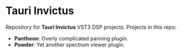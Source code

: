 # Tauri Invictus

Repository for **Tauri Invictus** VST3 DSP projects. Projects in this repo:

* **Pantheon**: Overly complicated panning plugin.
* **Powder**: Yet another spectrum viewer plugin.
